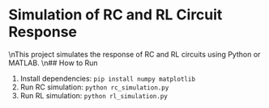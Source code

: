 # Simulation of RC and RL Circuit Response
\nThis project simulates the response of RC and RL circuits using Python or MATLAB.
\n## How to Run
1. Install dependencies: `pip install numpy matplotlib`
2. Run RC simulation: `python rc_simulation.py`
3. Run RL simulation: `python rl_simulation.py`
